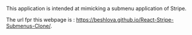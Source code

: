 This application is intended at mimicking a submenu application of Stripe.

The url fpr this webpage is : https://beshlova.github.io/React-Stripe-Submenus-Clone/.
